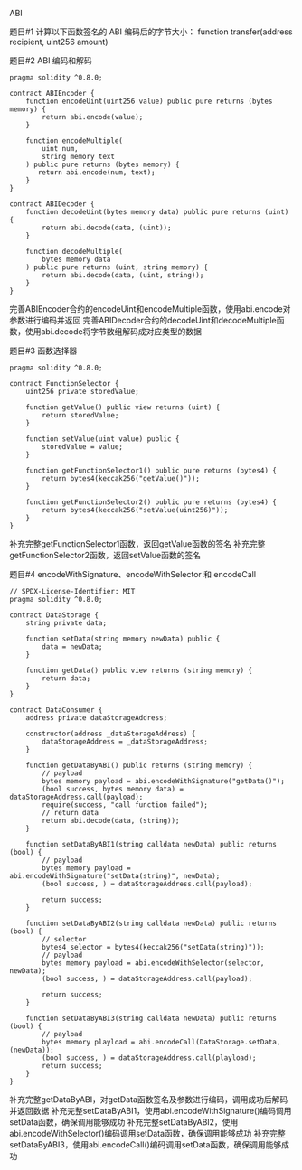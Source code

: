 ABI

题目#1
计算以下函数签名的 ABI 编码后的字节大小：
function transfer(address recipient, uint256 amount)

题目#2
ABI 编码和解码
```sol
pragma solidity ^0.8.0;

contract ABIEncoder {
    function encodeUint(uint256 value) public pure returns (bytes memory) {
        return abi.encode(value);
    }

    function encodeMultiple(
        uint num,
        string memory text
    ) public pure returns (bytes memory) {
       return abi.encode(num, text);
    }
}

contract ABIDecoder {
    function decodeUint(bytes memory data) public pure returns (uint) {
        return abi.decode(data, (uint));
    }

    function decodeMultiple(
        bytes memory data
    ) public pure returns (uint, string memory) {
        return abi.decode(data, (uint, string));
    }
}
```
完善ABIEncoder合约的encodeUint和encodeMultiple函数，使用abi.encode对参数进行编码并返回
完善ABIDecoder合约的decodeUint和decodeMultiple函数，使用abi.decode将字节数组解码成对应类型的数据

题目#3
函数选择器
```sol
pragma solidity ^0.8.0;

contract FunctionSelector {
    uint256 private storedValue;

    function getValue() public view returns (uint) {
        return storedValue;
    }

    function setValue(uint value) public {
        storedValue = value;
    }

    function getFunctionSelector1() public pure returns (bytes4) {
        return bytes4(keccak256("getValue()"));
    }

    function getFunctionSelector2() public pure returns (bytes4) {
        return bytes4(keccak256("setValue(uint256)"));
    }
}

```
  
补充完整getFunctionSelector1函数，返回getValue函数的签名
补充完整getFunctionSelector2函数，返回setValue函数的签名

题目#4
encodeWithSignature、encodeWithSelector 和 encodeCall
```sol
// SPDX-License-Identifier: MIT
pragma solidity ^0.8.0;

contract DataStorage {
    string private data;

    function setData(string memory newData) public {
        data = newData;
    }

    function getData() public view returns (string memory) {
        return data;
    }
}

contract DataConsumer {
    address private dataStorageAddress;

    constructor(address _dataStorageAddress) {
        dataStorageAddress = _dataStorageAddress;
    }

    function getDataByABI() public returns (string memory) {
        // payload
        bytes memory payload = abi.encodeWithSignature("getData()");
        (bool success, bytes memory data) = dataStorageAddress.call(payload);
        require(success, "call function failed");
        // return data
        return abi.decode(data, (string));
    }

    function setDataByABI1(string calldata newData) public returns (bool) {
        // payload
        bytes memory payload = abi.encodeWithSignature("setData(string)", newData);
        (bool success, ) = dataStorageAddress.call(payload);

        return success;
    }

    function setDataByABI2(string calldata newData) public returns (bool) {
        // selector
        bytes4 selector = bytes4(keccak256("setData(string)"));
        // payload
        bytes memory payload = abi.encodeWithSelector(selector, newData);
        (bool success, ) = dataStorageAddress.call(payload);

        return success;
    }

    function setDataByABI3(string calldata newData) public returns (bool) {
        // payload
        bytes memory playload = abi.encodeCall(DataStorage.setData, (newData));
        (bool success, ) = dataStorageAddress.call(playload);
        return success;
    }
}

```
  
补充完整getDataByABI，对getData函数签名及参数进行编码，调用成功后解码并返回数据
补充完整setDataByABI1，使用abi.encodeWithSignature()编码调用setData函数，确保调用能够成功
补充完整setDataByABI2，使用abi.encodeWithSelector()编码调用setData函数，确保调用能够成功
补充完整setDataByABI3，使用abi.encodeCall()编码调用setData函数，确保调用能够成功